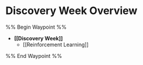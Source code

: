 # Discovery Week Overview

%% Begin Waypoint %%
- **[[Discovery Week]]**
	- [[Reinforcement Learning]]

%% End Waypoint %%